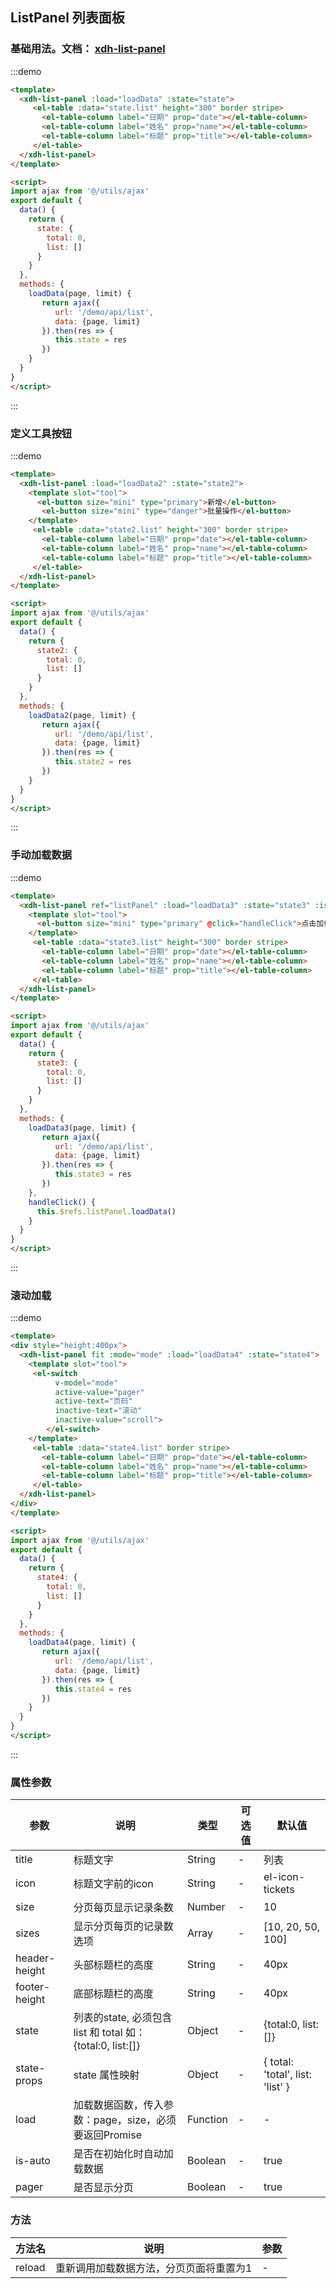 <script>
import ajax from '@/utils/ajax'
export default {
  data() {
    return {
      mode: 'scroll',
      state: {
        total: 0,
        list: []
      },
      state2: {
        total: 0,
        list: []
      },
      state3: {
        total: 0,
        list: []
      },
     state4: {
        total: 0,
        list: []
      }
    }
  },
  methods: {
    loadData(page, limit) {
       return ajax({
          url: '/demo/api/user/list',
          data: {page, limit}
       }).then(res => {
          this.state = res
       })
    },
    loadData2(page, limit) {
       return ajax({
          url: '/demo/api/user/list',
          data: {page, limit}
       }).then(res => {
          this.state2 = res
       })
    },
    loadData3(page, limit) {
       return ajax({
          url: '/demo/api/user/list',
          data: {page, limit}
       }).then(res => {
          this.state3 = res
       })
    },
    loadData4(page, limit) {
       return ajax({
          url: '/demo/api/user/list',
          data: {page, limit}
       }).then(res => {
         if(this.mode === 'scroll') {
           this.state4 = {
              list: this.state4.list.concat(res.list),
              total: res.total
           }
         } else {
           this.state4 = res
         }
       })
    },
    handleClick() {
       this.$refs.listPanel.loadData()
    }
  }
}
</script>

## ListPanel 列表面板

### 基础用法。文档： [xdh-list-panel](#/src/widgets%2Fmodule-widgets_xdh-list-panel.html)

:::demo
```html
<template>
  <xdh-list-panel :load="loadData" :state="state">
     <el-table :data="state.list" height="300" border stripe>
       <el-table-column label="日期" prop="date"></el-table-column>
       <el-table-column label="姓名" prop="name"></el-table-column>
       <el-table-column label="标题" prop="title"></el-table-column>
     </el-table>
  </xdh-list-panel>
</template>

<script>
import ajax from '@/utils/ajax'
export default {
  data() {
    return {
      state: {
        total: 0,
        list: []
      }
    }
  },
  methods: {
    loadData(page, limit) {
       return ajax({
          url: '/demo/api/list',
          data: {page, limit}
       }).then(res => {
          this.state = res
       })
    }
  }
}
</script>
```
:::

### 定义工具按钮

:::demo
```html
<template>
  <xdh-list-panel :load="loadData2" :state="state2">
    <template slot="tool">
      <el-button size="mini" type="primary">新增</el-button>
       <el-button size="mini" type="danger">批量操作</el-button>
    </template>
     <el-table :data="state2.list" height="300" border stripe>
       <el-table-column label="日期" prop="date"></el-table-column>
       <el-table-column label="姓名" prop="name"></el-table-column>
       <el-table-column label="标题" prop="title"></el-table-column>
     </el-table>
  </xdh-list-panel>
</template>

<script>
import ajax from '@/utils/ajax'
export default {
  data() {
    return {
      state2: {
        total: 0,
        list: []
      }
    }
  },
  methods: {
    loadData2(page, limit) {
       return ajax({
          url: '/demo/api/list',
          data: {page, limit}
       }).then(res => {
          this.state2 = res
       })
    }
  }
}
</script>
```
:::

### 手动加载数据

:::demo
```html
<template>
  <xdh-list-panel ref="listPanel" :load="loadData3" :state="state3" :is-auto="false">
    <template slot="tool">
      <el-button size="mini" type="primary" @click="handleClick">点击加载数据</el-button>
    </template>
     <el-table :data="state3.list" height="300" border stripe>
       <el-table-column label="日期" prop="date"></el-table-column>
       <el-table-column label="姓名" prop="name"></el-table-column>
       <el-table-column label="标题" prop="title"></el-table-column>
     </el-table>
  </xdh-list-panel>
</template>

<script>
import ajax from '@/utils/ajax'
export default {
  data() {
    return {
      state3: {
        total: 0,
        list: []
      }
    }
  },
  methods: {
    loadData3(page, limit) {
       return ajax({
          url: '/demo/api/list',
          data: {page, limit}
       }).then(res => {
          this.state3 = res
       })
    },
    handleClick() {
      this.$refs.listPanel.loadData()
    }
  }
}
</script>
```
:::

### 滚动加载

:::demo
```html
<template>
<div style="height:400px">
  <xdh-list-panel fit :mode="mode" :load="loadData4" :state="state4">
    <template slot="tool">
     <el-switch
          v-model="mode"
          active-value="pager"
          active-text="页码"
          inactive-text="滚动"
          inactive-value="scroll">
        </el-switch>
    </template>
     <el-table :data="state4.list" border stripe>
       <el-table-column label="日期" prop="date"></el-table-column>
       <el-table-column label="姓名" prop="name"></el-table-column>
       <el-table-column label="标题" prop="title"></el-table-column>
     </el-table>
  </xdh-list-panel>
</div>
</template>

<script>
import ajax from '@/utils/ajax'
export default {
  data() {
    return {
      state4: {
        total: 0,
        list: []
      }
    }
  },
  methods: {
    loadData4(page, limit) {
       return ajax({
          url: '/demo/api/list',
          data: {page, limit}
       }).then(res => {
          this.state4 = res
       })
    }
  }
}
</script>
```
:::

### 属性参数

| 参数 | 说明 | 类型 | 可选值 | 默认值 |
|----|----|----|----|----|
| title | 标题文字 | String | - | 列表 |
| icon | 标题文字前的icon | String | - | el-icon-tickets |
| size | 分页每页显示记录条数 | Number | - | 10 |
| sizes | 显示分页每页的记录数选项 | Array | - | \[10, 20, 50, 100\]|
| header-height | 头部标题栏的高度 | String | - | 40px |
| footer-height | 底部标题栏的高度 | String | - | 40px |
| state | 列表的state, 必须包含 list 和 total 如：{total:0, list:\[\]} | Object | - | {total:0, list:\[\]} |
| state-props | state 属性映射 | Object | - | { total: 'total', list: 'list' }|
| load | 加载数据函数，传入参数：page，size，必须要返回Promise | Function | - | - |
| is-auto | 是否在初始化时自动加载数据 | Boolean | - | true |
| pager | 是否显示分页 | Boolean | - | true |

### 方法

| 方法名 | 说明 | 参数 |
|----|----|----|
| reload | 重新调用加载数据方法，分页页面将重置为1 | - |
